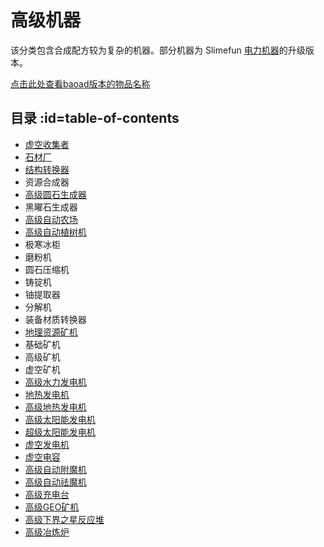 # 高级机器

该分类包含合成配方较为复杂的机器。部分机器为 Slimefun [电力机器](https://slimefun.guizhanss.wiki/#/Electric-Machines)的升级版本。

[点击此处查看baoad版本的物品名称](/Advanced-Machines-baoad)

## 目录 :id=table-of-contents

- [虚空收集者](/Void-Harvester)
- [石材厂](/Stondworks-Factory)
- [结构转换器](/Singularity-Constructor)
- 资源合成器
- [高级圆石生成器](/Cobblestone-Generator)
- 黑曜石生成器
- [高级自动农场](Virtual-Farm)
- [高级自动植树机](/Tree-Grower)
- 极寒冰柜
- 磨粉机
- 圆石压缩机
- 铸锭机
- 铀提取器
- 分解机
- 装备材质转换器
- [地理资源矿机](/Geo-Quarry)
- 基础矿机
- 高级矿机
- 虚空矿机
- [高级水力发电机](/Hydro-Generator)
- [地热发电机](/Geothermal-Generator)
- [高级地热发电机](/Geothermal-Generator)
- [高级太阳能发电机](/Solar-Generator)
- [超级太阳能发电机](/Solar-Generator)
- [虚空发电机](/Void-Panel)
- [虚空电容](/Slimefun-Extension#void-capacitor)
- [高级自动附魔机](/Slimefun-Extension#advanced-enchanter)
- [高级自动祛魔机](/Slimefun-Extension#advanced-disenchanter)
- [高级充电台](/Slimefun-Extension#advanced-charger)
- [高级GEO矿机](/Slimefun-Extension#advanced-geo-miner)
- [高级下界之星反应堆](/Slimefun-Extension#advanced-nether-star-reactor)
- [高级冶炼炉](/Slimefun-Extension#advanced-smeltery)
